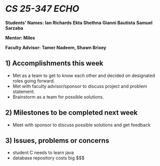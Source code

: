 # *CS 25-347 ECHO*

**Students' Names:** 
**Ian Richards**
**Ekta Shethna**
**Gianni Bautista**
**Samuel Sarzaba**

**Mentor: Miles**

**Faculty Advisor: Tamer Nadeem, Shawn Brixey**

## 1) Accomplishments this week ##
   - Met as a team to get to know each other and decided on designated roles going forward.
   - Met with faculty advisor/sponsor to discuss project and problem statement.
   - Brainstorm as a team for possible solutions.

## 2) Milestones to be completed next week ##
   - Meet with sponsor to discuss possible solutions and get feedback

## 3) Issues, problems or concerns ##
   - student C needs to learn java
   - database repository costs big $$$
   


